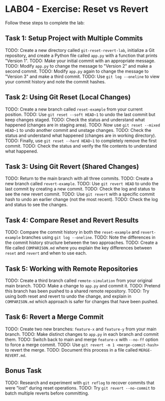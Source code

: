 # LAB04 - Exercise: Reset vs Revert

Follow these steps to complete the lab:

## Task 1: Setup Project with Multiple Commits
TODO: Create a new directory called `git-reset-revert-lab`, initialize a Git repository, and create a Python file called `app.py` with a function that prints "Version 1".
TODO: Make your initial commit with an appropriate message.
TODO: Modify `app.py` to change the message to "Version 2" and make a second commit.
TODO: Modify `app.py` again to change the message to "Version 3" and make a third commit.
TODO: Use `git log --oneline` to view your commit history and note the commit hashes.

## Task 2: Using Git Reset (Local Changes)
TODO: Create a new branch called `reset-example` from your current position.
TODO: Use `git reset --soft HEAD~1` to undo the last commit but keep changes staged.
TODO: Check the status and understand what happened (changes are in staging area).
TODO: Now use `git reset --mixed HEAD~1` to undo another commit and unstage changes.
TODO: Check the status and understand what happened (changes are in working directory).
TODO: Finally, use `git reset --hard HEAD~1` to completely remove the first commit.
TODO: Check the status and verify the file contents to understand what happened.

## Task 3: Using Git Revert (Shared Changes)
TODO: Return to the main branch with all three commits.
TODO: Create a new branch called `revert-example`.
TODO: Use `git revert HEAD` to undo the last commit by creating a new commit.
TODO: Check the log and status to see the new revert commit.
TODO: Use `git revert` with a specific commit hash to undo an earlier change (not the most recent).
TODO: Check the log and status to see the changes.

## Task 4: Compare Reset and Revert Results
TODO: Compare the commit history in both the `reset-example` and `revert-example` branches using `git log --oneline`.
TODO: Note the differences in the commit history structure between the two approaches.
TODO: Create a file called `COMPARISON.md` where you explain the key differences between `reset` and `revert` and when to use each.

## Task 5: Working with Remote Repositories
TODO: Create a third branch called `remote-simulation` from your original main branch.
TODO: Make a change to `app.py` and commit it.
TODO: Pretend this branch has been pushed to a shared remote repository.
TODO: Try using both reset and revert to undo the change, and explain in `COMPARISON.md` which approach is safer for changes that have been pushed.

## Task 6: Revert a Merge Commit
TODO: Create two new branches: `feature-x` and `feature-y` from your main branch.
TODO: Make distinct changes to `app.py` in each branch and commit them.
TODO: Switch back to main and merge `feature-x` with `--no-ff` option to force a merge commit.
TODO: Use `git revert -m 1 <merge-commit-hash>` to revert the merge.
TODO: Document this process in a file called `MERGE-REVERT.md`.

## Bonus Task
TODO: Research and experiment with `git reflog` to recover commits that were "lost" during reset operations.
TODO: Try `git revert --no-commit` to batch multiple reverts before committing. 
